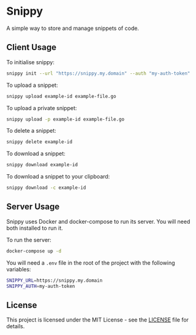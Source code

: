 # Snippy

A simple way to store and manage snippets of code.

## Client Usage

To initialise snippy:

```bash
snippy init --url "https://snippy.my.domain" --auth "my-auth-token"
```

To upload a snippet:

```bash
snippy upload example-id example-file.go
```

To upload a private snippet:

```bash
snippy upload -p example-id example-file.go
```

To delete a snippet:

```bash
snippy delete example-id
```

To download a snippet:

```bash
snippy download example-id
```

To download a snippet to your clipboard:

```bash
snippy download -c example-id
```

## Server Usage

Snippy uses Docker and docker-compose to run its server. You will need both installed to run it.

To run the server:

```bash
docker-compose up -d
```

You will need a `.env` file in the root of the project with the following variables:

```bash
SNIPPY_URL=https://snippy.my.domain
SNIPPY_AUTH=my-auth-token
```

## License

This project is licensed under the MIT License - see the [LICENSE](LICENSE) file for details.
